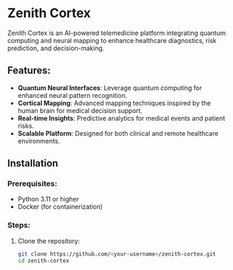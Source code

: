 # Zenith Cortex

Zenith Cortex is an AI-powered telemedicine platform integrating quantum computing and neural mapping to enhance healthcare diagnostics, risk prediction, and decision-making.

## Features:
- **Quantum Neural Interfaces**: Leverage quantum computing for enhanced neural pattern recognition.
- **Cortical Mapping**: Advanced mapping techniques inspired by the human brain for medical decision support.
- **Real-time Insights**: Predictive analytics for medical events and patient risks.
- **Scalable Platform**: Designed for both clinical and remote healthcare environments.

## Installation

### Prerequisites:
- Python 3.11 or higher
- Docker (for containerization)

### Steps:
1. Clone the repository:
   ```bash
   git clone https://github.com/<your-username>/zenith-cortex.git
   cd zenith-cortex

